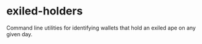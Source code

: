 # exiled-holders
Command line utilities for identifying wallets that hold an exiled ape on any given day. 
